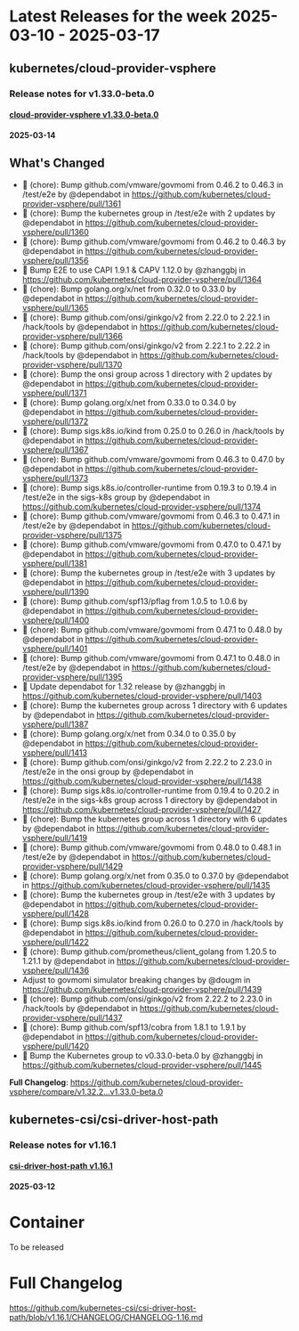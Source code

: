 # Latest Releases for the week 2025-03-10 - 2025-03-17   
## kubernetes/cloud-provider-vsphere  
### Release notes for v1.33.0-beta.0  
#### [cloud-provider-vsphere v1.33.0-beta.0](https://github.com/kubernetes/cloud-provider-vsphere/releases/tag/v1.33.0-beta.0)  
#### 2025-03-14  
## What's Changed
* :seedling: (chore): Bump github.com/vmware/govmomi from 0.46.2 to 0.46.3 in /test/e2e by @dependabot in https://github.com/kubernetes/cloud-provider-vsphere/pull/1361
* :seedling: (chore): Bump the kubernetes group in /test/e2e with 2 updates by @dependabot in https://github.com/kubernetes/cloud-provider-vsphere/pull/1360
* :seedling: (chore): Bump github.com/vmware/govmomi from 0.46.2 to 0.46.3 by @dependabot in https://github.com/kubernetes/cloud-provider-vsphere/pull/1356
* 🌱 Bump E2E to use CAPI 1.9.1 & CAPV 1.12.0 by @zhanggbj in https://github.com/kubernetes/cloud-provider-vsphere/pull/1364
* :seedling: (chore): Bump golang.org/x/net from 0.32.0 to 0.33.0 by @dependabot in https://github.com/kubernetes/cloud-provider-vsphere/pull/1365
* :seedling: (chore): Bump github.com/onsi/ginkgo/v2 from 2.22.0 to 2.22.1 in /hack/tools by @dependabot in https://github.com/kubernetes/cloud-provider-vsphere/pull/1366
* :seedling: (chore): Bump github.com/onsi/ginkgo/v2 from 2.22.1 to 2.22.2 in /hack/tools by @dependabot in https://github.com/kubernetes/cloud-provider-vsphere/pull/1370
* :seedling: (chore): Bump the onsi group across 1 directory with 2 updates by @dependabot in https://github.com/kubernetes/cloud-provider-vsphere/pull/1371
* :seedling: (chore): Bump golang.org/x/net from 0.33.0 to 0.34.0 by @dependabot in https://github.com/kubernetes/cloud-provider-vsphere/pull/1372
* :seedling: (chore): Bump sigs.k8s.io/kind from 0.25.0 to 0.26.0 in /hack/tools by @dependabot in https://github.com/kubernetes/cloud-provider-vsphere/pull/1367
* :seedling: (chore): Bump github.com/vmware/govmomi from 0.46.3 to 0.47.0 by @dependabot in https://github.com/kubernetes/cloud-provider-vsphere/pull/1373
* :seedling: (chore): Bump sigs.k8s.io/controller-runtime from 0.19.3 to 0.19.4 in /test/e2e in the sigs-k8s group by @dependabot in https://github.com/kubernetes/cloud-provider-vsphere/pull/1374
* :seedling: (chore): Bump github.com/vmware/govmomi from 0.46.3 to 0.47.1 in /test/e2e by @dependabot in https://github.com/kubernetes/cloud-provider-vsphere/pull/1375
* :seedling: (chore): Bump github.com/vmware/govmomi from 0.47.0 to 0.47.1 by @dependabot in https://github.com/kubernetes/cloud-provider-vsphere/pull/1381
* :seedling: (chore): Bump the kubernetes group in /test/e2e with 3 updates by @dependabot in https://github.com/kubernetes/cloud-provider-vsphere/pull/1390
* :seedling: (chore): Bump github.com/spf13/pflag from 1.0.5 to 1.0.6 by @dependabot in https://github.com/kubernetes/cloud-provider-vsphere/pull/1400
* :seedling: (chore): Bump github.com/vmware/govmomi from 0.47.1 to 0.48.0 by @dependabot in https://github.com/kubernetes/cloud-provider-vsphere/pull/1401
* :seedling: (chore): Bump github.com/vmware/govmomi from 0.47.1 to 0.48.0 in /test/e2e by @dependabot in https://github.com/kubernetes/cloud-provider-vsphere/pull/1395
* 🌱 Update dependabot for 1.32 release by @zhanggbj in https://github.com/kubernetes/cloud-provider-vsphere/pull/1403
* :seedling: (chore): Bump the kubernetes group across 1 directory with 6 updates by @dependabot in https://github.com/kubernetes/cloud-provider-vsphere/pull/1387
* :seedling: (chore): Bump golang.org/x/net from 0.34.0 to 0.35.0 by @dependabot in https://github.com/kubernetes/cloud-provider-vsphere/pull/1413
* :seedling: (chore): Bump github.com/onsi/ginkgo/v2 from 2.22.2 to 2.23.0 in /test/e2e in the onsi group by @dependabot in https://github.com/kubernetes/cloud-provider-vsphere/pull/1438
* :seedling: (chore): Bump sigs.k8s.io/controller-runtime from 0.19.4 to 0.20.2 in /test/e2e in the sigs-k8s group across 1 directory by @dependabot in https://github.com/kubernetes/cloud-provider-vsphere/pull/1427
* :seedling: (chore): Bump the kubernetes group across 1 directory with 6 updates by @dependabot in https://github.com/kubernetes/cloud-provider-vsphere/pull/1419
* :seedling: (chore): Bump github.com/vmware/govmomi from 0.48.0 to 0.48.1 in /test/e2e by @dependabot in https://github.com/kubernetes/cloud-provider-vsphere/pull/1429
* :seedling: (chore): Bump golang.org/x/net from 0.35.0 to 0.37.0 by @dependabot in https://github.com/kubernetes/cloud-provider-vsphere/pull/1435
* :seedling: (chore): Bump the kubernetes group in /test/e2e with 3 updates by @dependabot in https://github.com/kubernetes/cloud-provider-vsphere/pull/1428
* :seedling: (chore): Bump sigs.k8s.io/kind from 0.26.0 to 0.27.0 in /hack/tools by @dependabot in https://github.com/kubernetes/cloud-provider-vsphere/pull/1422
* :seedling: (chore): Bump github.com/prometheus/client_golang from 1.20.5 to 1.21.1 by @dependabot in https://github.com/kubernetes/cloud-provider-vsphere/pull/1436
* Adjust to govmomi simulator breaking changes by @dougm in https://github.com/kubernetes/cloud-provider-vsphere/pull/1439
* :seedling: (chore): Bump github.com/onsi/ginkgo/v2 from 2.22.2 to 2.23.0 in /hack/tools by @dependabot in https://github.com/kubernetes/cloud-provider-vsphere/pull/1437
* :seedling: (chore): Bump github.com/spf13/cobra from 1.8.1 to 1.9.1 by @dependabot in https://github.com/kubernetes/cloud-provider-vsphere/pull/1420
* 🌱 Bump the Kubernetes group to v0.33.0-beta.0 by @zhanggbj in https://github.com/kubernetes/cloud-provider-vsphere/pull/1445


**Full Changelog**: https://github.com/kubernetes/cloud-provider-vsphere/compare/v1.32.2...v1.33.0-beta.0  
## kubernetes-csi/csi-driver-host-path  
### Release notes for v1.16.1  
#### [csi-driver-host-path v1.16.1](https://github.com/kubernetes-csi/csi-driver-host-path/releases/tag/v1.16.1)  
#### 2025-03-12  
# Container
To be released

# Full Changelog
https://github.com/kubernetes-csi/csi-driver-host-path/blob/v1.16.1/CHANGELOG/CHANGELOG-1.16.md  
